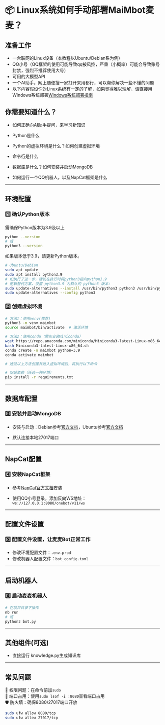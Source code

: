 # 📦 Linux系统如何手动部署MaiMbot麦麦？

## 准备工作
- 一台联网的Linux设备（本教程以Ubuntu/Debian系为例）
- QQ小号（QQ框架的使用可能导致qq被风控，严重（小概率）可能会导致账号封禁，强烈不推荐使用大号）
- 可用的大模型API
- 一个AI助手，网上随便搜一家打开来用都行，可以帮你解决一些不懂的问题
- 以下内容假设你对Linux系统有一定的了解，如果觉得难以理解，请直接用Windows系统部署[Windows系统部署指南](./manual_deploy_windows.md)

## 你需要知道什么？

- 如何正确向AI助手提问，来学习新知识

- Python是什么

- Python的虚拟环境是什么？如何创建虚拟环境

- 命令行是什么

- 数据库是什么？如何安装并启动MongoDB

- 如何运行一个QQ机器人，以及NapCat框架是什么
---

## 环境配置

### 1️⃣ **确认Python版本**

需确保Python版本为3.9及以上

```bash
python --version
# 或
python3 --version
```
如果版本低于3.9，请更新Python版本。
```bash
# Ubuntu/Debian
sudo apt update
sudo apt install python3.9
# 如执行了这一步，建议在执行时将python3指向python3.9
# 更新替代方案，设置 python3.9 为默认的 python3 版本:
sudo update-alternatives --install /usr/bin/python3 python3 /usr/bin/python3.9 1
sudo update-alternatives --config python3
```

### 2️⃣ **创建虚拟环境**
```bash
# 方法1：使用venv(推荐)
python3 -m venv maimbot
source maimbot/bin/activate  # 激活环境

# 方法2：使用conda（需先安装Miniconda）
wget https://repo.anaconda.com/miniconda/Miniconda3-latest-Linux-x86_64.sh
bash Miniconda3-latest-Linux-x86_64.sh
conda create -n maimbot python=3.9
conda activate maimbot

# 通过以上方法创建并进入虚拟环境后，再执行以下命令

# 安装依赖（任选一种环境）
pip install -r requirements.txt
```

---

## 数据库配置
### 3️⃣ **安装并启动MongoDB**
- 安装与启动：Debian参考[官方文档](https://docs.mongodb.com/manual/tutorial/install-mongodb-on-debian/)，Ubuntu参考[官方文档](https://docs.mongodb.com/manual/tutorial/install-mongodb-on-ubuntu/)

- 默认连接本地27017端口
---

## NapCat配置
### 4️⃣ **安装NapCat框架**

- 参考[NapCat官方文档](https://www.napcat.wiki/guide/boot/Shell#napcat-installer-linux%E4%B8%80%E9%94%AE%E4%BD%BF%E7%94%A8%E8%84%9A%E6%9C%AC-%E6%94%AF%E6%8C%81ubuntu-20-debian-10-centos9)安装

-  使用QQ小号登录，添加反向WS地址：
`ws://127.0.0.1:8080/onebot/v11/ws`

---

## 配置文件设置
### 5️⃣ **配置文件设置，让麦麦Bot正常工作**
- 修改环境配置文件：`.env.prod`
- 修改机器人配置文件：`bot_config.toml`


---

## 启动机器人
### 6️⃣ **启动麦麦机器人**
```bash
# 在项目目录下操作
nb run
# 或
python3 bot.py
```

---

## **其他组件(可选)**
- 直接运行 knowledge.py生成知识库


---

## 常见问题
🔧 权限问题：在命令前加`sudo`  
🔌 端口占用：使用`sudo lsof -i :8080`查看端口占用  
🛡️ 防火墙：确保8080/27017端口开放  
```bash
sudo ufw allow 8080/tcp
sudo ufw allow 27017/tcp
```